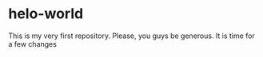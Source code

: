 # helo-world
This is my very first repository. Please, you guys be generous.
It is time for a few changes
